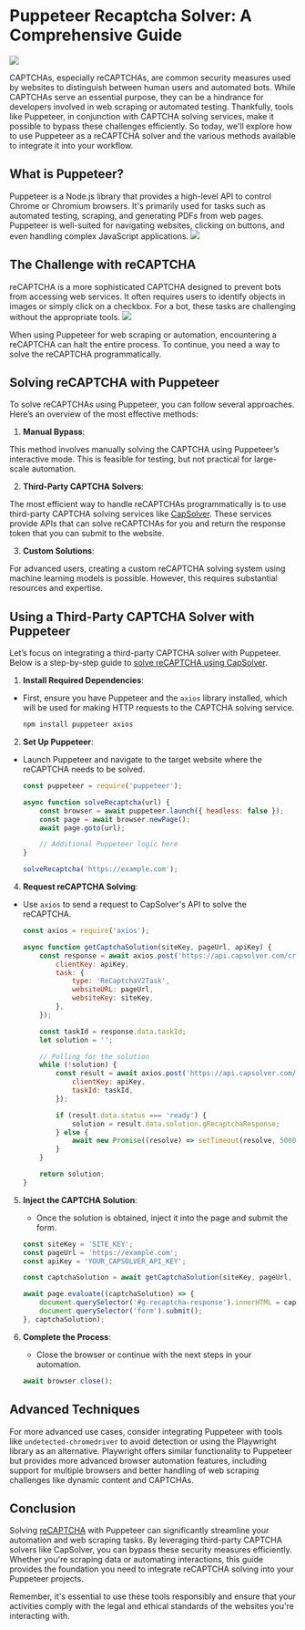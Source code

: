 # Puppeteer Recaptcha Solver: A Comprehensive Guide

![](https://assets.capsolver.com/prod/images/post/2024-08-16/0dc6d970-6b68-4efd-8b7b-986ce0c2efa0.png)

CAPTCHAs, especially reCAPTCHAs, are common security measures used by websites to distinguish between human users and automated bots. While CAPTCHAs serve an essential purpose, they can be a hindrance for developers involved in web scraping or automated testing. Thankfully, tools like Puppeteer, in conjunction with CAPTCHA solving services, make it possible to bypass these challenges efficiently. So today, we'll explore how to use Puppeteer as a reCAPTCHA solver and the various methods available to integrate it into your workflow.


## What is Puppeteer?

Puppeteer is a Node.js library that provides a high-level API to control Chrome or Chromium browsers. It's primarily used for tasks such as automated testing, scraping, and generating PDFs from web pages. Puppeteer is well-suited for navigating websites, clicking on buttons, and even handling complex JavaScript applications.
![](https://assets.capsolver.com/prod/images/post/2024-08-16/b4fd900f-4a67-476a-a742-93b0b685ae58.png)


## The Challenge with reCAPTCHA

reCAPTCHA is a more sophisticated CAPTCHA designed to prevent bots from accessing web services. It often requires users to identify objects in images or simply click on a checkbox. For a bot, these tasks are challenging without the appropriate tools.
 ![](https://assets.capsolver.com/prod/images/post/2024-08-13/1239b7cb-cdc1-43c2-b034-b3bfe3ded39a.gif)

When using Puppeteer for web scraping or automation, encountering a reCAPTCHA can halt the entire process. To continue, you need a way to solve the reCAPTCHA programmatically.


## Solving reCAPTCHA with Puppeteer

To solve reCAPTCHAs using Puppeteer, you can follow several approaches. Here’s an overview of the most effective methods:

1. **Manual Bypass**: 

This method involves manually solving the CAPTCHA using Puppeteer’s interactive mode. This is feasible for testing, but not practical for large-scale automation.

2. **Third-Party CAPTCHA Solvers**: 

The most efficient way to handle reCAPTCHAs programmatically is to use third-party CAPTCHA solving services like [CapSolver](https://www.capsolver.com/?utm_source=official&utm_medium=blog&utm_campaign=recaptchapuppteer). These services provide APIs that can solve reCAPTCHAs for you and return the response token that you can submit to the website.

3. **Custom Solutions**:

For advanced users, creating a custom reCAPTCHA solving system using machine learning models is possible. However, this requires substantial resources and expertise.


## Using a Third-Party CAPTCHA Solver with Puppeteer

Let’s focus on integrating a third-party CAPTCHA solver with Puppeteer. Below is a step-by-step guide to [solve reCAPTCHA using CapSolver](https://docs.capsolver.com/guide/captcha/ReCaptchaV2.html?utm_source=official&utm_medium=blog&utm_campaign=recaptchapuppteer).

1. **Install Required Dependencies**:

- First, ensure you have Puppeteer and the `axios` library installed, which will be used for making HTTP requests to the CAPTCHA solving service.

    ```bash
    npm install puppeteer axios
    ```

2. **Set Up Puppeteer**:

- Launch Puppeteer and navigate to the target website where the reCAPTCHA needs to be solved.

    ```javascript
    const puppeteer = require('puppeteer');

    async function solveRecaptcha(url) {
        const browser = await puppeteer.launch({ headless: false });
        const page = await browser.newPage();
        await page.goto(url);

        // Additional Puppeteer logic here
    }

    solveRecaptcha('https://example.com');
    ```

4. **Request reCAPTCHA Solving**:

- Use `axios` to send a request to CapSolver's API to solve the reCAPTCHA.

    ```javascript
    const axios = require('axios');

    async function getCaptchaSolution(siteKey, pageUrl, apiKey) {
        const response = await axios.post('https://api.capsolver.com/createTask', {
            clientKey: apiKey,
            task: {
                type: 'ReCaptchaV2Task',
                websiteURL: pageUrl,
                websiteKey: siteKey,
            },
        });

        const taskId = response.data.taskId;
        let solution = '';

        // Polling for the solution
        while (!solution) {
            const result = await axios.post('https://api.capsolver.com/getTaskResult', {
                clientKey: apiKey,
                taskId: taskId,
            });

            if (result.data.status === 'ready') {
                solution = result.data.solution.gRecaptchaResponse;
            } else {
                await new Promise((resolve) => setTimeout(resolve, 5000)); // Wait for 5 seconds before retrying
            }
        }

        return solution;
    }
    ```

5. **Inject the CAPTCHA Solution**:


   - Once the solution is obtained, inject it into the page and submit the form.

    ```javascript
    const siteKey = 'SITE_KEY';
    const pageUrl = 'https://example.com';
    const apiKey = 'YOUR_CAPSOLVER_API_KEY';

    const captchaSolution = await getCaptchaSolution(siteKey, pageUrl, apiKey);

    await page.evaluate((captchaSolution) => {
        document.querySelector('#g-recaptcha-response').innerHTML = captchaSolution;
        document.querySelector('form').submit();
    }, captchaSolution);
    ```

7. **Complete the Process**:
    - Close the browser or continue with the next steps in your automation.

    ```javascript
    await browser.close();
    ```


## Advanced Techniques

For more advanced use cases, consider integrating Puppeteer with tools like `undetected-chromedriver` to avoid detection or using the Playwright library as an alternative. Playwright offers similar functionality to Puppeteer but provides more advanced browser automation features, including support for multiple browsers and better handling of web scraping challenges like dynamic content and CAPTCHAs.



## Conclusion

Solving [reCAPTCHA](https://docs.capsolver.com/guide/captcha/ReCaptchaV2.html?utm_source=official&utm_medium=blog&utm_campaign=recaptchapuppteer) with Puppeteer can significantly streamline your automation and web scraping tasks. By leveraging third-party CAPTCHA solvers like CapSolver, you can bypass these security measures efficiently. Whether you're scraping data or automating interactions, this guide provides the foundation you need to integrate reCAPTCHA solving into your Puppeteer projects.

Remember, it's essential to use these tools responsibly and ensure that your activities comply with the legal and ethical standards of the websites you're interacting with.
